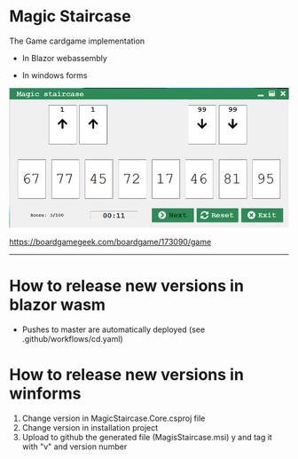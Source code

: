# Magic Staircase

The Game cardgame implementation 

- In Blazor webassembly 

- In windows forms

![winforms](Resources/winforms-main.JPG)

https://boardgamegeek.com/boardgame/173090/game

---

# How to release new versions in blazor wasm

- Pushes to master are automatically deployed (see .github/workflows/cd.yaml)

# How to release new versions in winforms

1. Change version in MagicStaircase.Core.csproj file
2. Change version in installation project
3. Upload to github the generated file (MagisStaircase.msi) y and tag it with "v" and version number

